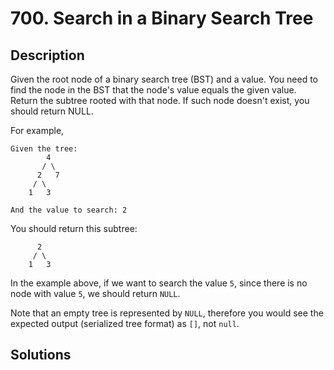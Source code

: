 # 700. Search in a Binary Search Tree

## Description

Given the root node of a binary search tree (BST) and a value. You need to find the node in the BST that the node's value equals the given value. Return the subtree rooted with that node. If such node doesn't exist, you should return NULL.

For example,
```
Given the tree:
        4
       / \
      2   7
     / \
    1   3

And the value to search: 2
```
You should return this subtree:
```
      2     
     / \   
    1   3
```

In the example above, if we want to search the value ``5``, since there is no node with value ``5``, we should return ``NULL``.

Note that an empty tree is represented by ``NULL``, therefore you would see the expected output (serialized tree format) as ``[]``, not ``null``.


## Solutions
